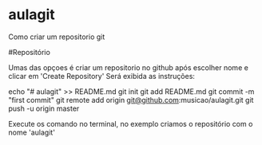 # aulagit
Como criar um repositorio git

#Repositório

Umas das opçoes é criar um repositorio no github
após escolher nome e clicar em 'Create Repository'
Será exibida as instruções:

echo "# aulagit" >> README.md
git init
git add README.md
git commit -m "first commit"
git remote add origin git@github.com:musicao/aulagit.git
git push -u origin master


Execute os comando no terminal, no exemplo criamos o repositório com o nome 'aulagit'


